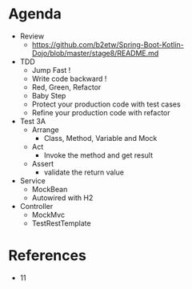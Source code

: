 # Agenda
* Review
  * https://github.com/b2etw/Spring-Boot-Kotlin-Dojo/blob/master/stage8/README.md
* TDD
  * Jump Fast !
  * Write code backward !
  * Red, Green, Refactor
  * Baby Step
  * Protect your production code with test cases
  * Refine your production code with refactor
* Test 3A
  * Arrange
    * Class, Method, Variable and Mock
  * Act
    * Invoke the method and get result
  * Assert
    * validate the return value
* Service
  * MockBean
  * Autowired with H2
* Controller
  * MockMvc
  * TestRestTemplate

# References
* 11
